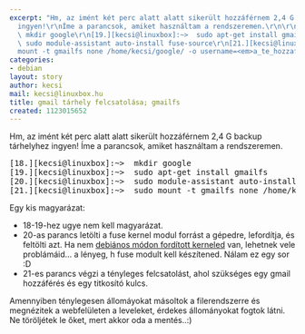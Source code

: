 ```yaml
---
excerpt: "Hm, az imént két perc alatt alatt sikerült hozzáférnem 2,4 G backup tárhelyhez
  ingyen!\r\nÍme a parancsok, amiket használtam a rendszeremen.\r\n\r\n<pre>[18.][kecsi@linuxbox]:~>
  \ mkdir google\r\n[19.][kecsi@linuxbox]:~>  sudo apt-get install gmailfs\r\n[20.][kecsi@linuxbox]:~>
  \ sudo module-assistant auto-install fuse-source\r\n[21.][kecsi@linuxbox]:~>  sudo
  mount -t gmailfs none /home/kecsi/google/ -o username=<em>a_te_hozzaferesed@gmail.com</em>,password=<em>a_te_jelszavad</em>,fsname=<em>a_te_kulcsod</em></pre>\r\n"
categories:
- debian
layout: story
author: kecsi
mail: kecsi@linuxbox.hu
title: gmail tárhely felcsatolása; gmailfs
created: 1123015652
---
```

Hm, az imént két perc alatt alatt sikerült hozzáférnem 2,4 G backup tárhelyhez ingyen!
Íme a parancsok, amiket használtam a rendszeremen.

<pre>[18.][kecsi@linuxbox]:~>  mkdir google
[19.][kecsi@linuxbox]:~>  sudo apt-get install gmailfs
[20.][kecsi@linuxbox]:~>  sudo module-assistant auto-install fuse-source
[21.][kecsi@linuxbox]:~>  sudo mount -t gmailfs none /home/kecsi/google/ -o username=<em>a_te_hozzaferesed@gmail.com</em>,password=<em>a_te_jelszavad</em>,fsname=<em>a_te_kulcsod</em></pre>
<!--break-->
Egy kis magyarázat:
- 18-19-hez ugye nem kell magyarázat.
- 20-as parancs letölti a fuse kernel modul forrást a gépedre, lefordítja, és feltölti azt. Ha nem <a href="http://linuxbox.hu/debkernel">debiános módon fordított kerneled</a> van, lehetnek vele problámáid... a lényeg, h fuse modult kell készítened. Nálam ez egy sor :D
- 21-es parancs végzi a tényleges felcsatolást, ahol szükséges egy gmail hozzáférés és egy titkosító kulcs.

Amennyiben ténylegesen állomáyokat másoltok a filerendszerre és megnézitek a webfelületen a leveleket, érdekes állományokat fogtok látni. Ne töröljétek le őket, mert akkor oda a mentés..:)
